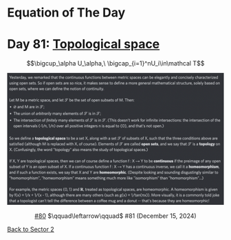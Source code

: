 # Equation of The Day

# Day 81: [Topological space](https://en.wikipedia.org/wiki/Topological_space)

$$\bigcup_\alpha U_\alpha,\ \bigcap_{i=1}^nU_i\in\mathcal T$$

<picture><img alt="Day 81" src="0081.png"></picture>

<center><a href="0080.html">#80</a> $\qquad\leftarrow\qquad$ #81 (December 15, 2024)</center>

[Back to Sector 2](../64-127.md)

<script data-goatcounter="https://zswu.goatcounter.com/count" async src="//gc.zgo.at/count.js"></script>
<script src="https://utteranc.es/client.js" repo="12AbBa/eotd" issue-term="pathname" theme="github-light" crossorigin="anonymous" async> </script>